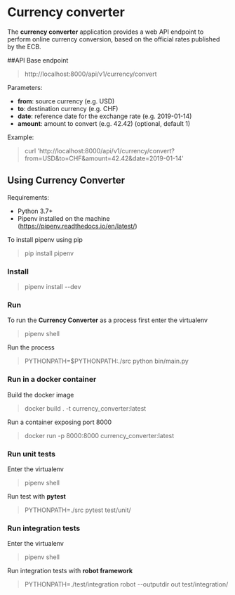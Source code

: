 # Currency converter
The **currency converter** application provides a web API endpoint to perform online currency conversion, based on the official rates published by the ECB.

##API
Base endpoint
> http://localhost:8000/api/v1/currency/convert

Parameters:
- **from**: source currency (e.g. USD)
- **to**: destination currency (e.g. CHF)
- **date**: reference date for the exchange rate (e.g. 2019-01-14)
- **amount**: amount to convert (e.g. 42.42) (optional, default 1)

Example:
> curl 'http://localhost:8000/api/v1/currency/convert?from=USD&to=CHF&amount=42.42&date=2019-01-14'


## Using Currency Converter

Requirements:
- Python 3.7+
- Pipenv installed on the machine (https://pipenv.readthedocs.io/en/latest/)

To install pipenv using pip

> pip install pipenv

### Install

> pipenv install --dev

### Run
To run the **Currency Converter** as a process first enter the virtualenv
> pipenv shell

Run the process
> PYTHONPATH=$PYTHONPATH:./src python bin/main.py



### Run in a docker container

Build the docker image
> docker build . -t currency_converter:latest

Run a container exposing port 8000
> docker run -p 8000:8000 currency_converter:latest

### Run unit tests
Enter the virtualenv
> pipenv shell

Run test with **pytest**
> PYTHONPATH=./src pytest test/unit/



### Run integration tests

Enter the virtualenv
> pipenv shell

Run integration tests with **robot framework**
> PYTHONPATH=./test/integration robot --outputdir out test/integration/





